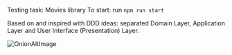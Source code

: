 Testing task: Movies library
To start: run `npm run start`

Based on and inspired with DDD ideas: separated Domain Layer, Application Layer and User Interface (Presentation) Layer.

![OnionAltImage](https://cdn.hashnode.com/res/hashnode/image/upload/v1616302698196/n_JobCmWO.png?auto=compress,format&format=webp)

